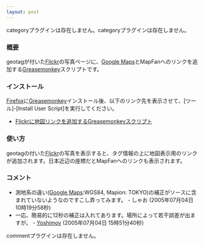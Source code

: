 ```yaml
---
layout: post
---
```

<p><span class="error">categoryプラグインは存在しません。</span><span class="error">categoryプラグインは存在しません。</span></p>
<h3>概要</h3>
<p>geotagが付いた<a href="http://flickr.com/">Flickr</a>の写真ページに、<a href="http://maps.google.co.jp">Google Maps</a>とMapFanへのリンクを追加する<a href="http://greasemonkey.mozdev.org/">Greasemonkey</a>スクリプトです。</p>
<h3>インストール</h3>
<p><a href="http://www.mozilla-japan.org/products/firefox/">Firefox</a>に<a href="http://greasemonkey.mozdev.org/">Greasemonkey</a>インストール後、以下のリンク先を表示させて、[ツール]-[Install User Script]を実行してください。</p>
<ul>
<li><a href="/archive/flickr/flickr-geotagmap.user.js">Flickrに地図リンクを追加するGreasemonkeyスクリプト</a></li>
</ul>
<h3>使い方</h3>
<p>geotagの付いた<a href="http://flickr.com/">Flickr</a>の写真を表示すると、タグ情報の上に地図表示用のリンクが追加されます。日本近辺の座標だとMapFanへのリンクも表示されます。</p>
<h3>コメント</h3>
<ul>
<li>測地系の違い(<a href="http://maps.google.co.jp">Google Maps</a>:WGS84, Mapion: TOKYO)の補正がソースに含まれていないようなのですこし弄ってみます。 - しゃお (2005年07月04日 10時19分58秒)</li>
<li>一応、簡易的に12秒の補正は入れてあります。場所によって若干誤差が出ますが。 - <a href="/?page=Yoshimov" class="wikipage">Yoshimov</a> (2005年07月04日 15時51分40秒)</li>
</ul>
<p><span class="error">commentプラグインは存在しません。</span> </p>
